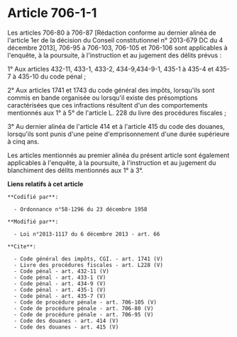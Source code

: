 # Article 706-1-1

Les articles 706-80 à 706-87 [Rédaction conforme au dernier alinéa de l'article 1er de la décision du Conseil constitutionnel
n° 2013-679 DC du 4 décembre 2013], 706-95 à 706-103, 706-105 et 706-106 sont applicables à l'enquête, à la poursuite, à
l'instruction et au jugement des délits prévus : 

1° Aux articles 432-11, 433-1, 433-2, 434-9,434-9-1, 435-1 à 435-4 et 435-7 à 435-10 du code pénal ; 

2° Aux articles 1741 et 1743 du code général des impôts, lorsqu'ils sont commis en bande organisée ou lorsqu'il existe des
présomptions caractérisées que ces infractions résultent d'un des comportements mentionnés aux 1° à 5° de l'article L. 228 du
livre des procédures fiscales ; 

3° Au dernier alinéa de l'article 414 et à l'article 415 du code des douanes, lorsqu'ils sont punis d'une peine
d'emprisonnement d'une durée supérieure à cinq ans. 

Les articles mentionnés au premier alinéa du présent article sont également applicables à l'enquête, à la poursuite, à
l'instruction et au jugement du blanchiment des délits mentionnés aux 1° à 3°.

**Liens relatifs à cet article**

	**Codifié par**:

	  - Ordonnance n°58-1296 du 23 décembre 1958

	**Modifié par**:

	  - Loi n°2013-1117 du 6 décembre 2013 - art. 66

	**Cite**:

	  - Code général des impôts, CGI. - art. 1741 (V)
	  - Livre des procédures fiscales - art. L228 (V)
	  - Code pénal - art. 432-11 (V)
	  - Code pénal - art. 433-1 (V)
	  - Code pénal - art. 434-9 (V)
	  - Code pénal - art. 435-1 (V)
	  - Code pénal - art. 435-7 (V)
	  - Code de procédure pénale - art. 706-105 (V)
	  - Code de procédure pénale - art. 706-80 (V)
	  - Code de procédure pénale - art. 706-95 (V)
	  - Code des douanes - art. 414 (V)
	  - Code des douanes - art. 415 (V)

